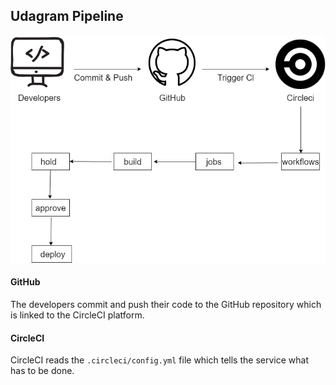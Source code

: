 ## Udagram Pipeline

![pipeline](Diagrampipeline.png)

#### GitHub
The developers commit and push their code to the GitHub repository which is linked to the CircleCI platform.


#### CircleCI
CircleCI reads the `.circleci/config.yml` file which tells the service what has to be done.
